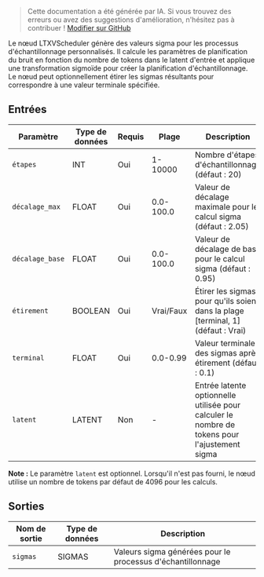> Cette documentation a été générée par IA. Si vous trouvez des erreurs ou avez des suggestions d'amélioration, n'hésitez pas à contribuer ! [Modifier sur GitHub](https://github.com/Comfy-Org/embedded-docs/blob/main/comfyui_embedded_docs/docs/LTXVScheduler/fr.md)

Le nœud LTXVScheduler génère des valeurs sigma pour les processus d'échantillonnage personnalisés. Il calcule les paramètres de planification du bruit en fonction du nombre de tokens dans le latent d'entrée et applique une transformation sigmoïde pour créer la planification d'échantillonnage. Le nœud peut optionnellement étirer les sigmas résultants pour correspondre à une valeur terminale spécifiée.

## Entrées

| Paramètre | Type de données | Requis | Plage | Description |
|-----------|-----------|----------|-------|-------------|
| `étapes` | INT | Oui | 1-10000 | Nombre d'étapes d'échantillonnage (défaut : 20) |
| `décalage_max` | FLOAT | Oui | 0.0-100.0 | Valeur de décalage maximale pour le calcul sigma (défaut : 2.05) |
| `décalage_base` | FLOAT | Oui | 0.0-100.0 | Valeur de décalage de base pour le calcul sigma (défaut : 0.95) |
| `étirement` | BOOLEAN | Oui | Vrai/Faux | Étirer les sigmas pour qu'ils soient dans la plage [terminal, 1] (défaut : Vrai) |
| `terminal` | FLOAT | Oui | 0.0-0.99 | Valeur terminale des sigmas après étirement (défaut : 0.1) |
| `latent` | LATENT | Non | - | Entrée latente optionnelle utilisée pour calculer le nombre de tokens pour l'ajustement sigma |

**Note :** Le paramètre `latent` est optionnel. Lorsqu'il n'est pas fourni, le nœud utilise un nombre de tokens par défaut de 4096 pour les calculs.

## Sorties

| Nom de sortie | Type de données | Description |
|-------------|-----------|-------------|
| `sigmas` | SIGMAS | Valeurs sigma générées pour le processus d'échantillonnage |
